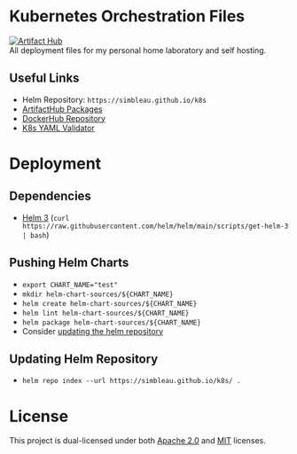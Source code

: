 # Kubernetes Orchestration Files
[![Artifact Hub](https://img.shields.io/endpoint?url=https://artifacthub.io/badge/repository/simbleau)](https://artifacthub.io/packages/search?user=simbleau) \
All deployment files for my personal home laboratory and self hosting.

## Useful Links
- Helm Repository: `https://simbleau.github.io/k8s`
- [ArtifactHub Packages](https://artifacthub.io/packages/search?user=simbleau)
- [DockerHub Repository](https://hub.docker.com/u/simbleau)
- [K8s YAML Validator](https://validkube.com/)

# Deployment

## Dependencies
- [Helm 3](https://helm.sh/) (`curl https://raw.githubusercontent.com/helm/helm/main/scripts/get-helm-3 | bash`)

## Pushing Helm Charts
- `export CHART_NAME="test"`
- `mkdir helm-chart-sources/${CHART_NAME}`
- `helm create helm-chart-sources/${CHART_NAME}`
- `helm lint helm-chart-sources/${CHART_NAME}`
- `helm package helm-chart-sources/${CHART_NAME}`
-  Consider [updating the helm repository](#updating-helm-repository)

## Updating Helm Repository
- `helm repo index --url https://simbleau.github.io/k8s/ .`

# License
This project is dual-licensed under both [Apache 2.0](LICENSE-APACHE) and [MIT](LICENSE-MIT) licenses.
